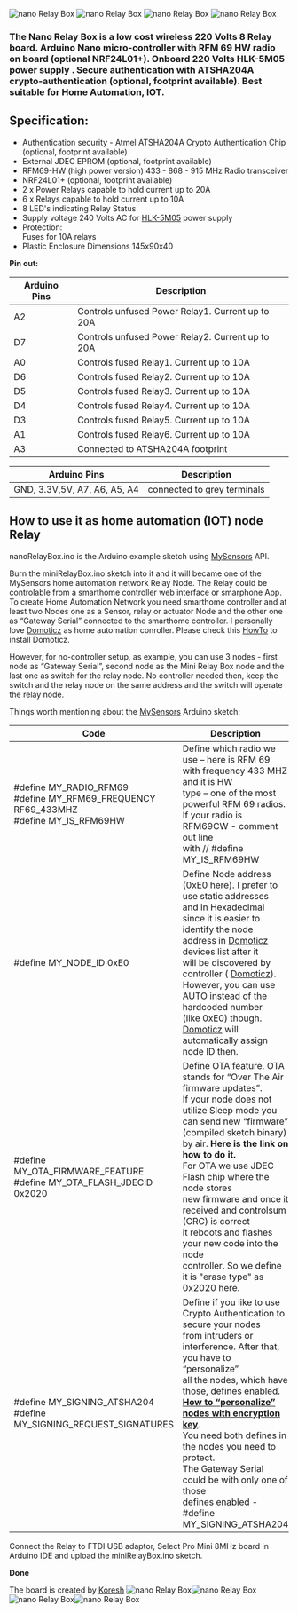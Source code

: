 ![nano Relay Box](https://github.com/EasySensors/nanoRelayBox/blob/master/pics/Arduino_nano_relay_box_4cr.jpg?raw=true)
![nano Relay Box](https://github.com/EasySensors/nanoRelayBox/blob/master/pics/Arduino_nano_relay_box_1cr.jpg?raw=true)
![nano Relay Box](https://github.com/EasySensors/nanoRelayBox/blob/master/pics/Arduino_nano_relay_box_2cr.jpg?raw=true)
![nano Relay Box](https://github.com/EasySensors/nanoRelayBox/blob/master/pics/Arduino_nano_relay_box_3cr.jpg?raw=true)



### The Nano Relay Box  is a low cost wireless 220 Volts 8 Relay board.  Arduino Nano micro-controller with RFM 69 HW radio on board (optional NRF24L01+).  Onboard 220 Volts HLK-5M05  power supply . Secure authentication with ATSHA204A crypto-authentication (optional, footprint available). Best suitable for Home Automation, IOT.  

## Specification: ##
 - Authentication security - Atmel ATSHA204A Crypto Authentication Chip (optional, footprint available)
 - External JDEC EPROM (optional, footprint available)
 - RFM69-HW (high power version) 433 - 868 - 915 MHz Radio transceiver
 - NRF24L01+ (optional, footprint available)
 - 2 x Power Relays capable to hold current up to 20A
 - 6 x Relays capable to hold current up to 10A
 - 8 LED's indicating Relay Status
 - Supply voltage 240 Volts AC for [HLK-5M05](http://www.hlktech.net/product_detail.php?ProId=60)  power supply
 - Protection:<br>
	Fuses for 10A relays<br>
 - Plastic Enclosure Dimensions 145x90x40

**Pin out:** 

Arduino Pins|Description
------------|--------------
A2 |	Controls unfused Power Relay1. Current up to 20A
D7 |	Controls unfused Power Relay2. Current up to 20A
A0 |	Controls fused Relay1. Current up to 10A 
D6 |	Controls fused Relay2. Current up to 10A
D5 |	Controls fused Relay3. Current up to 10A
D4 |	Controls fused Relay4. Current up to 10A
D3 |	Controls fused Relay5. Current up to 10A
A1 |	Controls fused Relay6. Current up to 10A
A3 |	Connected to ATSHA204A footprint

Arduino Pins|Description
------------|--------------
GND, 3.3V,5V, A7, A6, A5, A4| connected to grey terminals 

How to use it as home automation (IOT) node Relay
------------------------------------------------------

nanoRelayBox.ino is the Arduino example sketch using [MySensors](https://www.mysensors.org/) API. 

Burn the miniRelayBox.ino sketch into it and it will became  one of the MySensors home automation network Relay Node. The Relay could be controlable from a smarthome controller web interface or smarphone App. 
To create Home Automation Network you need smarthome controller and at least two Nodes one as a Sensor, relay or actuator Node and the other one as “Gateway Serial” connected to the smarthome controller. I personally love [Domoticz](https://domoticz.com/) as home automation conroller. Please check this [HowTo](https://github.com/EasySensors/ButtonSizeNode/blob/master/DomoticzInstallMySensors.md) to install Domoticz.

However, for no-controller setup, as example, you can use 3 nodes - first node as “Gateway Serial”, second node as the Mini Relay Box node and the last one as switch for the relay node. No controller needed then, keep the switch and the relay node on the same address and the switch will operate the relay node.

Things worth mentioning about the  [MySensors](https://www.mysensors.org/) Arduino sketch: 


Code |	Description
------------|--------------
#define MY_RADIO_RFM69<br>#define MY_RFM69_FREQUENCY   RF69_433MHZ<br>#define MY_IS_RFM69HW|	Define which radio we use – here is RFM 69<br>with frequency 433 MHZ and it is HW<br>type – one of the most powerful RFM 69 radios.<br>If your radio is RFM69CW - comment out line<br>with // #define MY_IS_RFM69HW 
#define MY_NODE_ID 0xE0 | Define Node address (0xE0 here). I prefer to use static addresses<br> and in Hexadecimal since it is easier to identify the node<br> address in  [Domoticz](https://domoticz.com/) devices list after it<br> will be discovered by controller ( [Domoticz](https://domoticz.com/)).<br> However, you can use AUTO instead of the hardcoded number<br> (like 0xE0) though.  [Domoticz](https://domoticz.com/) will automatically assign node ID then.
#define MY_OTA_FIRMWARE_FEATURE<br>#define MY_OTA_FLASH_JDECID 0x2020 | Define OTA feature. OTA stands for “Over The Air firmware updates”.<br> If your node does not utilize Sleep mode you can send new “firmware”<br> (compiled sketch binary) by air. **Here is the link on how to do it.** <br>For OTA we use JDEC Flash chip where the node stores<br> new firmware and once it received and controlsum (CRC) is correct<br>  it reboots and flashes your new code into the node<br> controller. So we define it is "erase type" as 0x2020 here. 
#define MY_SIGNING_ATSHA204 <br>#define  MY_SIGNING_REQUEST_SIGNATURES | Define if you like to use Crypto Authentication to secure your nodes<br> from intruders or interference. After that, you have to “personalize”<br> all the nodes, which have those, defines enabled.<br> [**How to “personalize” nodes with encryption key**](https://github.com/EasySensors/ButtonSizeNode/blob/master/SecurityPersonalizationHowTo.md).<br> You need both defines in the nodes you need to protect.<br> The Gateway Serial could be with only one of those<br> defines enabled - #define MY_SIGNING_ATSHA204

Connect the Relay to FTDI USB adaptor, Select Pro Mini 8MHz board in Arduino IDE and upload the miniRelayBox.ino sketch.

**Done**


The board is created by  [Koresh](https://www.openhardware.io/user/143/projects/Koresh)
![nano Relay Box](https://github.com/EasySensors/nanoRelayBox/blob/master/pics/Arduino_nano_relay_box_4.jpg?raw=true)![nano Relay Box](https://github.com/EasySensors/nanoRelayBox/blob/master/pics/Arduino_nano_relay_box_1.jpg?raw=true)![nano Relay Box](https://github.com/EasySensors/nanoRelayBox/blob/master/pics/Arduino_nano_relay_box_2.jpg?raw=true)![nano Relay Box](https://github.com/EasySensors/nanoRelayBox/blob/master/pics/Arduino_nano_relay_box_3.jpg?raw=true)

